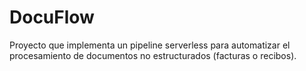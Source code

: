 # DocuFlow
Proyecto que implementa un pipeline serverless para automatizar el procesamiento de documentos no estructurados (facturas o recibos).
